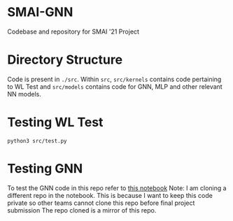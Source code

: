 # SMAI-GNN
Codebase and repository for SMAI '21 Project

# Directory Structure
Code is present in `./src`. Within `src`, `src/kernels` contains code pertaining to WL Test and `src/models` contains code for GNN, MLP and other relevant NN models.

# Testing WL Test
```
python3 src/test.py
```

# Testing GNN
To test the GNN code in this repo refer to [this notebook](https://colab.research.google.com/drive/1IVivvmmAbNn7zHODAUel9GeVa4k6h2pQ?usp=sharing#scrollTo=XevCVhF11aUJ)
Note: I am cloning a different repo in the notebook. This is because I want to keep this code private so other teams cannot clone this repo before final project submission
The repo cloned is a mirror of this repo.
